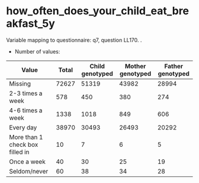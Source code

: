 # how_often_does_your_child_eat_breakfast_5y
Variable mapping to questionnaire: q7, question LL170.
.
- Number of values:

| Value | Total | Child genotyped | Mother genotyped | Father genotyped |
| ----- | ----- | --------------- | ---------------- | ---------------- |
| Missing | 72627 | 51319 | 43982 | 28994 |
| 2-3 times a week | 578 | 450 | 380 |274 |
| 4-6 times a week | 1338 | 1018 | 849 |606 |
| Every day | 38970 | 30493 | 26493 |20292 |
| More than 1 check box filled in | 10 | 7 | 6 |5 |
| Once a week | 40 | 30 | 25 |19 |
| Seldom/never | 60 | 38 | 34 |28 |




